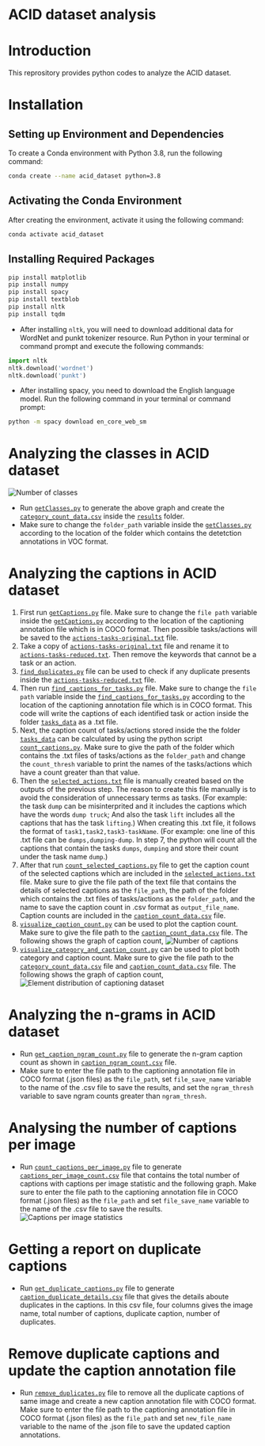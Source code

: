 # ACID dataset analysis

# Introduction
This reprository provides python codes to analyze the ACID dataset.

# Installation
## Setting up Environment and Dependencies

To create a Conda environment with Python 3.8, run the following command:

```bash
conda create --name acid_dataset python=3.8
```

## Activating the Conda Environment
After creating the environment, activate it using the following command:

```bash
conda activate acid_dataset
```
## Installing Required Packages

```bash
pip install matplotlib
pip install numpy
pip install spacy 
pip install textblob 
pip install nltk 
pip install tqdm
```
- After installing `nltk`, you will need to download additional data for WordNet and punkt tokenizer resource. Run Python in your terminal or command prompt and execute the following commands:
 ```python
import nltk
nltk.download('wordnet')
nltk.download('punkt')
```
- After installing spacy, you need to download the English language model. Run the following command in your terminal or command prompt:
```bash
python -m spacy download en_core_web_sm
```
# Analyzing the classes in ACID dataset

![Number of classes](results/Count%20of%20classes.png)

- Run [`getClasses.py`](getClasses.py) to generate the above graph and create the [`category_count_data.csv`](results/category_count_data.csv) inside the [`results`](results) folder.
- Make sure to change the `folder_path` variable inside the [`getClasses.py`](getClasses.py) according to the location of the folder which contains the detetction annotations in VOC format.

# Analyzing the captions in ACID dataset

1. First run [`getCaptions.py`](getCaptions.py) file. Make sure to change the `file path` variable inside the [`getCaptions.py`](getCaptions.py) according to the location of the captioning annotation file which is in COCO format. Then possible tasks/actions will be saved to the [`actions-tasks-original.txt`](actions-tasks-original.txt) file.
2. Take a copy of [`actions-tasks-original.txt`](actions-tasks-original.txt) file and rename it to [`actions-tasks-reduced.txt`](actions-tasks-reduced.txt). Then remove the keywords that cannot be a task or an action.
3. [`find_duplicates.py`](find_duplicates.py) file can be used to check if any duplicate presents inside the [`actions-tasks-reduced.txt`](actions-tasks-reduced.txt) file.
4. Then run [`find_captions_for_tasks.py`](find_captions_for_tasks.py) file. Make sure to change the `file path` variable inside the [`find_captions_for_tasks.py`](find_captions_for_tasks.py) according to the location of the captioning annotation file which is in COCO format. This code will write the captions of each identified task or action inside the folder [`tasks_data`](tasks_data) as a .txt file.
5. Next, the caption count of tasks/actions stored inside the the folder [`tasks_data`](tasks_data) can be calculated by using the python script [`count_captions.py`](count_captions.py). Make sure to give the path of the folder which contains the .txt files of tasks/actions as the `folder_path` and change the `count_thresh` variable to print the names of the tasks/actions which have a count greater than that value.
6. Then the [`selected_actions.txt`](selected_actions.txt) file is manually created based on the outputs of the previous step. The reason to create this file manually is to avoid the consideration of unnecessary terms as tasks. (For example: the task `dump` can be misinterprited and it includes the captions which have the words `dump truck`; And also the task `lift` includes all the captions that has the task `lifting`.) When creating this .txt file, it follows the format of `task1,task2,task3-taskName`. (For example: one line of this .txt file can be `dumps,dumping-dump`. In step 7, the python will count all the captions that contain the tasks `dumps`, `dumping` and store their count under the task name `dump`.)
7. After that run [`count_selected_captions.py`](count_selected_captions.py) file to get the caption count of the selected captions which are included in the [`selected_actions.txt`](selected_actions.txt) file. Make sure to give the file path of the text file that contains the details of selected captions as the `file_path`, the path of the folder which contains the .txt files of tasks/actions as the `folder_path`, and the name to save the caption count in .csv format as `output_file_name`. Caption counts are included in the [`caption_count_data.csv`](results/caption_count_data.csv) file.
8. [`visualize_caption_count.py`](visualize_caption_count.py) can be used to plot the caption count. Make sure to give the file path to the [`caption_count_data.csv`](results/caption_count_data.csv) file. The following shows the graph of caption count,
![Number of captions](results/Count%20of%20captions.png)
9. [`visualize_category_and_caption_count.py`](visualize_category_and_caption_count.py) can be used to plot both category and caption count. Make sure to give the file path to the [`category_count_data.csv`](results/category_count_data.csv) file and [`caption_count_data.csv`](results/caption_count_data.csv) file. The following shows the graph of caption count,
![Element distribution of captioning dataset](results/Element%20distribution%20of%20captioning%20dataset.png)

# Analyzing the n-grams in ACID dataset

- Run [`get_caption_ngram_count.py`](get_caption_ngram_count.py) file to generate the n-gram caption count as shown in [`caption_ngram_count.csv`](results/caption_ngram_count.csv) file.
- Make sure to enter the file path to the captioning annotation file in COCO format (.json files) as the `file_path`, set `file_save_name` variable to the name of the .csv file to save the results, and set the `ngram_thresh` variable to save ngram counts greater than `ngram_thresh`.

# Analysing the number of captions per image

- Run [`count_captions_per_image.py`](count_captions_per_image.py) file to generate [`captions_per_image_count.csv`](results/caption_per_image_count.csv) file that contains the total number of captions with captions per image statistic and the following graph. Make sure to enter the file path to the captioning annotation file in COCO format (.json files) as the `file_path` and set `file_save_name` variable to the name of the .csv file to save the results.
![Captions per image statistics](results/Captions%20per%20image%20count.png)

# Getting a report on duplicate captions

- Run [`get_duplicate_captions.py`](get_duplicate_captions.py) file to generate [`caption_duplicate_details.csv`](results/caption_duplicate_details.csv) file that gives the details aboute duplicates in the captions. In this csv file, four columns gives the image name, total number of captions, duplicate caption, number of duplicates.

# Remove duplicate captions and update the caption annotation file

- Run [`remove_duplicates.py`](remove_duplicates.py) file to remove all the duplicate captions of same image and create a new caption annotation file with COCO format. Make sure to enter the file path to the captioning annotation file in COCO format (.json files) as the `file_path` and set `new_file_name` variable to the name of the .json file to save the updated caption annotations.